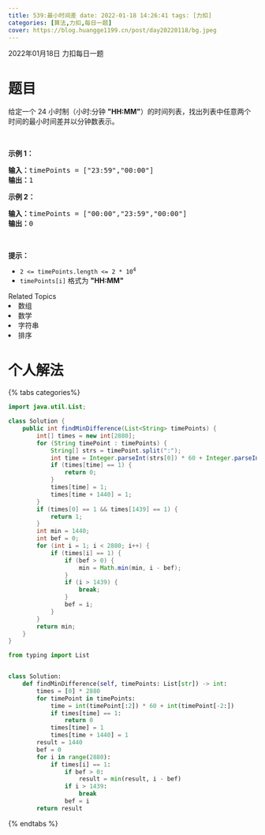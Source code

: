 ```yaml
---
title: 539:最小时间差 date: 2022-01-18 14:26:41 tags: [力扣]
categories: [算法,力扣,每日一题]
cover: https://blog.huangge1199.cn/post/day20220118/bg.jpeg
---
```

2022年01月18日 力扣每日一题

# 题目

<p>给定一个 24 小时制（小时:分钟 <strong>"HH:MM"</strong>）的时间列表，找出列表中任意两个时间的最小时间差并以分钟数表示。</p>

<p>&nbsp;</p>

<p><strong>示例 1：</strong></p>

<pre>
<strong>输入：</strong>timePoints = ["23:59","00:00"]
<strong>输出：</strong>1
</pre>

<p><strong>示例 2：</strong></p>

<pre>
<strong>输入：</strong>timePoints = ["00:00","23:59","00:00"]
<strong>输出：</strong>0
</pre>

<p>&nbsp;</p>

<p><strong>提示：</strong></p>

<ul>
   <li><code>2 &lt;= timePoints.length &lt;= 2 * 10<sup>4</sup></code></li>
   <li><code>timePoints[i]</code> 格式为 <strong>"HH:MM"</strong></li>
</ul>
<div><div>Related Topics</div><div><li>数组</li><li>数学</li><li>字符串</li><li>排序</li></div></div>

# 个人解法

{% tabs categories%}
<!-- tab Java -->

```java
import java.util.List;

class Solution {
    public int findMinDifference(List<String> timePoints) {
        int[] times = new int[2880];
        for (String timePoint : timePoints) {
            String[] strs = timePoint.split(":");
            int time = Integer.parseInt(strs[0]) * 60 + Integer.parseInt(strs[1]);
            if (times[time] == 1) {
                return 0;
            }
            times[time] = 1;
            times[time + 1440] = 1;
        }
        if (times[0] == 1 && times[1439] == 1) {
            return 1;
        }
        int min = 1440;
        int bef = 0;
        for (int i = 1; i < 2880; i++) {
            if (times[i] == 1) {
                if (bef > 0) {
                    min = Math.min(min, i - bef);
                }
                if (i > 1439) {
                    break;
                }
                bef = i;
            }
        }
        return min;
    }
}
```

<!-- endtab -->

<!-- tab Python3 -->

```python
from typing import List


class Solution:
    def findMinDifference(self, timePoints: List[str]) -> int:
        times = [0] * 2880
        for timePoint in timePoints:
            time = int(timePoint[:2]) * 60 + int(timePoint[-2:])
            if times[time] == 1:
                return 0
            times[time] = 1
            times[time + 1440] = 1
        result = 1440
        bef = 0
        for i in range(2880):
            if times[i] == 1:
                if bef > 0:
                    result = min(result, i - bef)
                if i > 1439:
                    break
                bef = i
        return result
```

<!-- endtab -->
{% endtabs %}
